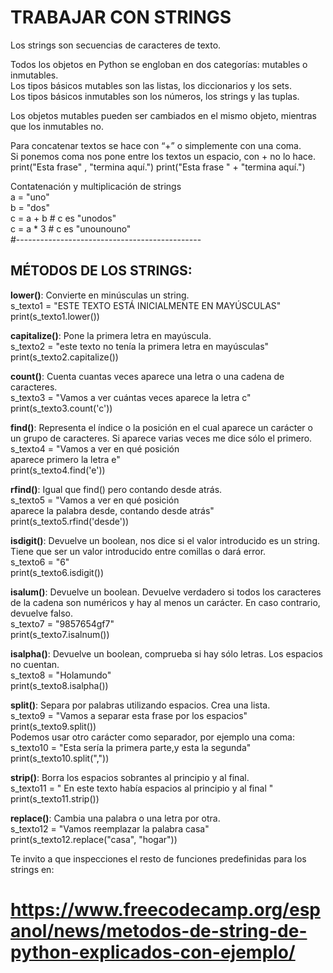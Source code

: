 # TRABAJAR CON STRINGS
Los strings son secuencias de caracteres de texto.  

Todos los objetos en Python se engloban en dos categorías: mutables o inmutables.  
Los tipos básicos mutables son las listas, los diccionarios y los sets.  
Los tipos básicos inmutables son los números, los strings y las tuplas.  

Los objetos mutables pueden ser cambiados en el mismo objeto, mientras que los inmutables no.  

Para concatenar textos se hace con “+” o simplemente con una coma.  
Si ponemos coma nos pone entre los textos un espacio, con + no lo hace.  
print("Esta frase" , "termina aquí.")
print("Esta frase " + "termina aquí.")

Contatenación y multiplicación de strings  
a = "uno"  
b = "dos"  
c = a + b # c es "unodos"  
c = a * 3 # c es "unounouno"  
#----------------------------------------------  
## MÉTODOS DE LOS STRINGS:

**lower()**: Convierte en minúsculas un string.  
s_texto1 = "ESTE TEXTO ESTÁ INICIALMENTE EN MAYÚSCULAS"  
print(s_texto1.lower())  

**capitalize()**: Pone la primera letra en mayúscula.  
s_texto2 = "este texto no tenía la primera letra en mayúsculas"  
print(s_texto2.capitalize())  

**count()**: Cuenta cuantas veces aparece una letra o una cadena de caracteres.  
s_texto3 = "Vamos a ver cuántas veces aparece la letra c"  
print(s_texto3.count('c'))  

**find()**: Representa el índice o la posición en el cual aparece un carácter o un grupo de caracteres. Si aparece varias veces me dice sólo el primero.  
s_texto4 = "Vamos a ver en qué posición  
aparece primero la letra e"  
print(s_texto4.find('e'))  

**rfind()**: Igual que find() pero contando desde atrás.  
s_texto5 = "Vamos a ver en qué posición  
aparece la palabra desde, contando desde atrás"  
print(s_texto5.rfind('desde'))  

**isdigit()**: Devuelve un boolean, nos dice si el valor introducido es un string. Tiene que ser un valor introducido entre comillas o dará error.  
s_texto6 = "6"  
print(s_texto6.isdigit())  

**isalum()**: Devuelve un boolean. Devuelve verdadero si todos los caracteres de la cadena son numéricos y
hay al menos un carácter. En caso contrario, devuelve falso.  
s_texto7 = "9857654gf7"  
print(s_texto7.isalnum())  

**isalpha()**: Devuelve un boolean, comprueba si hay sólo letras. Los espacios no cuentan.  
s_texto8 = "Holamundo"  
print(s_texto8.isalpha())  

**split()**: Separa por palabras utilizando espacios. Crea una lista.  
s_texto9 = "Vamos a separar esta frase por los espacios"  
print(s_texto9.split())  
Podemos usar otro carácter como separador, por ejemplo una coma:  
s_texto10 = "Esta sería la primera parte,y esta la segunda"  
print(s_texto10.split(","))  

**strip()**: Borra los espacios sobrantes al principio y al final.  
s_texto11 = " En este texto había espacios al principio y al final "  
print(s_texto11.strip())  

**replace()**: Cambia una palabra o una letra por otra.  
s_texto12 = "Vamos reemplazar la palabra casa"  
print(s_texto12.replace("casa", "hogar"))  

Te invito a que inspecciones el resto de funciones predefinidas para los strings en:  
# https://www.freecodecamp.org/espanol/news/metodos-de-string-de-python-explicados-con-ejemplo/  